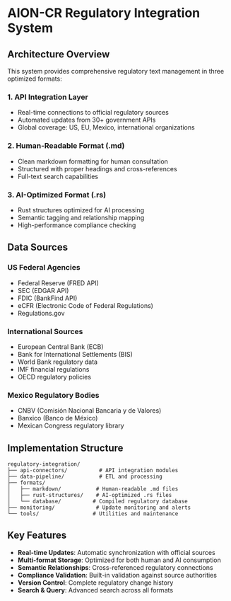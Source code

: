 # AION-CR Regulatory Integration System

## Architecture Overview

This system provides comprehensive regulatory text management in three optimized formats:

### 1. API Integration Layer
- Real-time connections to official regulatory sources
- Automated updates from 30+ government APIs
- Global coverage: US, EU, Mexico, international organizations

### 2. Human-Readable Format (.md)
- Clean markdown formatting for human consultation
- Structured with proper headings and cross-references
- Full-text search capabilities

### 3. AI-Optimized Format (.rs)
- Rust structures optimized for AI processing
- Semantic tagging and relationship mapping
- High-performance compliance checking

## Data Sources

### US Federal Agencies
- Federal Reserve (FRED API)
- SEC (EDGAR API)
- FDIC (BankFind API)
- eCFR (Electronic Code of Federal Regulations)
- Regulations.gov

### International Sources
- European Central Bank (ECB)
- Bank for International Settlements (BIS)
- World Bank regulatory data
- IMF financial regulations
- OECD regulatory policies

### Mexico Regulatory Bodies
- CNBV (Comisión Nacional Bancaria y de Valores)
- Banxico (Banco de México)
- Mexican Congress regulatory library

## Implementation Structure

```
regulatory-integration/
├── api-connectors/          # API integration modules
├── data-pipeline/           # ETL and processing
├── formats/
│   ├── markdown/           # Human-readable .md files
│   ├── rust-structures/    # AI-optimized .rs files
│   └── database/          # Compiled regulatory database
├── monitoring/             # Update monitoring and alerts
└── tools/                 # Utilities and maintenance
```

## Key Features

- **Real-time Updates**: Automatic synchronization with official sources
- **Multi-format Storage**: Optimized for both human and AI consumption
- **Semantic Relationships**: Cross-referenced regulatory connections
- **Compliance Validation**: Built-in validation against source authorities
- **Version Control**: Complete regulatory change history
- **Search & Query**: Advanced search across all formats